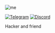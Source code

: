 ![me](https://i.imgur.com/8rbHP7M.jpg)

[![Telegram](https://img.icons8.com/fluency/40/000000/telegram-app.png)](https://t.me/sherlock_young) [![Discord](https://img.icons8.com/fluency/40/000000/discord.png)](https://discordapp.com/users/919640345204097074) 

Hacker and friend
